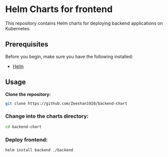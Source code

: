 # Helm Charts for frontend

This repository contains Helm charts for deploying backend applications on Kubernetes.

## Prerequisites

Before you begin, make sure you have the following installed:

- [Helm](https://helm.sh/docs/intro/install/)

## Usage

**Clone the repository:**
   ```bash
   git clone https://github.com/Zeeshan1920/backend-chart
   ```

### Change into the charts directory:
``` bash
cd backend-chart
```

### Deploy frontend:
```bash
helm install backend ./backend
```
